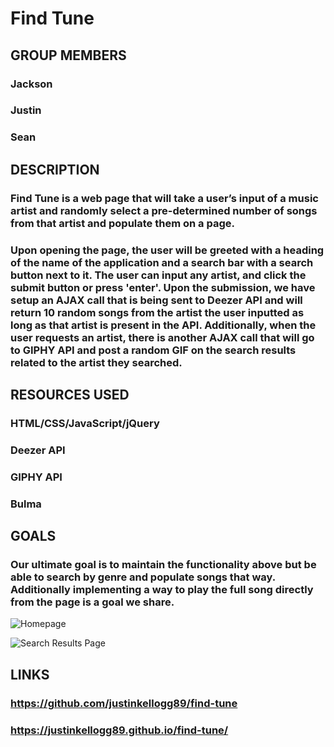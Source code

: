 # Find Tune

## GROUP MEMBERS

### Jackson

### Justin

### Sean

## DESCRIPTION

### Find Tune is a web page that will take a user’s input of a music artist and randomly select a pre-determined number of songs from that artist and populate them on a page.

### Upon opening the page, the user will be greeted with a heading of the name of the application and a search bar with a search button next to it. The user can input any artist, and click the submit button or press 'enter'. Upon the submission, we have setup an AJAX call that is being sent to Deezer API and will return 10 random songs from the artist the user inputted as long as that artist is present in the API. Additionally, when the user requests an artist, there is another AJAX call that will go to GIPHY API and post a random GIF on the search results related to the artist they searched.

## RESOURCES USED

### HTML/CSS/JavaScript/jQuery

### Deezer API

### GIPHY API

### Bulma

## GOALS

### Our ultimate goal is to maintain the functionality above but be able to search by genre and populate songs that way. Additionally implementing a way to play the full song directly from the page is a goal we share.

![Homepage](https://i.imgur.com/LlnCTf6.jpg)

![Search Results Page](https://i.imgur.com/5dI9D2I.jpg)

## LINKS

### https://github.com/justinkellogg89/find-tune

### https://justinkellogg89.github.io/find-tune/

